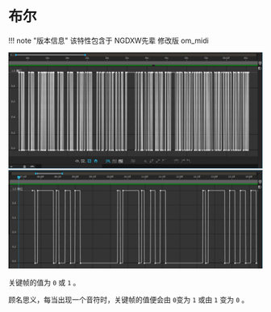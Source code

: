 # 布尔

!!! note "版本信息"
    该特性包含于 NGDXW先辈 修改版 om_midi

[![sample1](../gallery/bool-sample1.png)](../gallery/bool-sample1.png)
[![高清大图](../gallery/bool-sample2.png)](../gallery/bool-sample2.png)

关键帧的值为 `0` 或 `1` 。

顾名思义，每当出现一个音符时，关键帧的值便会由 `0`变为 `1` 或由 `1` 变为 `0` 。